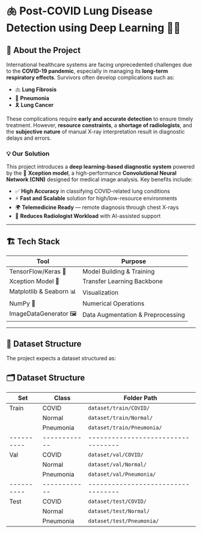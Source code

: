 # 🫁 Post-COVID Lung Disease Detection using Deep Learning 🧠📸

## 📖 About the Project

International healthcare systems are facing unprecedented challenges due to the **COVID-19 pandemic**, especially in managing its **long-term respiratory effects**. Survivors often develop complications such as:

- 🫁 **Lung Fibrosis**
- 🤒 **Pneumonia**
- 🎗️ **Lung Cancer**

These complications require **early and accurate detection** to ensure timely treatment. However, **resource constraints**, a **shortage of radiologists**, and the **subjective nature** of manual X-ray interpretation result in diagnostic delays and errors.

### 💡 Our Solution

This project introduces a **deep learning-based diagnostic system** powered by the 🧠 **Xception model**, a high-performance **Convolutional Neural Network (CNN)** designed for medical image analysis. Key benefits include:

- ✅ **High Accuracy** in classifying COVID-related lung conditions  
- ⚡ **Fast and Scalable** solution for high/low-resource environments  
- 🌍 **Telemedicine Ready** — remote diagnosis through chest X-rays  
- 🤖 **Reduces Radiologist Workload** with AI-assisted support

---

## 🏗️ Tech Stack

| Tool | Purpose |
|------|---------|
| TensorFlow/Keras 🧠 | Model Building & Training |
| Xception Model 🧬 | Transfer Learning Backbone |
| Matplotlib & Seaborn 📊 | Visualization |
| NumPy 🧮 | Numerical Operations |
| ImageDataGenerator 🖼️ | Data Augmentation & Preprocessing |

---

## 📂 Dataset Structure

The project expects a dataset structured as:

## 🗂️ Dataset Structure

| Set      | Class      | Folder Path                      |
|----------|------------|----------------------------------|
| Train    | COVID      | `dataset/train/COVID/`           |
|          | Normal     | `dataset/train/Normal/`          |
|          | Pneumonia  | `dataset/train/Pneumonia/`       |
|----------|------------|----------------------------------|
| Val      | COVID      | `dataset/val/COVID/`             |
|          | Normal     | `dataset/val/Normal/`            |
|          | Pneumonia  | `dataset/val/Pneumonia/`         |
|----------|------------|----------------------------------|
| Test     | COVID      | `dataset/test/COVID/`            |
|          | Normal     | `dataset/test/Normal/`           |
|          | Pneumonia  | `dataset/test/Pneumonia/`        |


